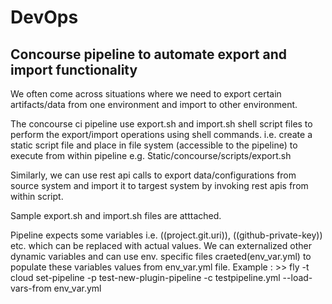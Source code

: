 # DevOps
## Concourse pipeline to automate export and import functionality


We often come across situations where we need to export certain artifacts/data from one environment and import to other environment.

The concourse ci pipeline use export.sh and import.sh shell script files to perform the export/import operations using shell commands.
i.e. create a static script file and place in file system (accessible to the pipeline) to execute from within pipeline e.g. Static/concourse/scripts/export.sh

Similarly, we can use rest api calls to export data/configurations from source system and import it to targest system by invoking rest apis from within script.

Sample export.sh and import.sh files are atttached.

Pipeline expects some variables i.e. ((project.git.uri)), ((github-private-key)) etc. which can be replaced with actual values.
We can externalized other dynamic variables and can use env. specific  files craeted(env_var.yml) to populate these variables values from env_var.yml file.
Example : >> fly -t cloud set-pipeline -p test-new-plugin-pipeline -c testpipeline.yml --load-vars-from env_var.yml
